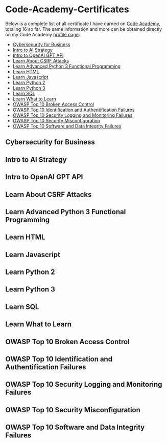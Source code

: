 <h1>Code-Academy-Certificates</h1>
<p>
Below is a complete list of all certificate I have earned on <a href="https://www.codecademy.com/">Code Academy</a>, totaling 16 so far. The same information and more can be obtained directly on my Code Academy <a href="https://www.codecademy.com/profiles/AccesscodeTalker">profile page</a>.
</p> 
<ul>
  <li><a href="#cybersecurity">Cybersecurity for Business</a></li>
  <li><a href="#ai-strategy">Intro to AI Strategy</a></li>
  <li><a href="#openai-gpt-api">Intro to OpenAI GPT API</a></li>
  <li><a href="#csrf-attacks">Learn About CSRF Attacks</a></li>
  <li><a href="#python-functional">Learn Advanced Python 3 Functional Programming</a></li>
  <li><a href="#html">Learn HTML</a></li>
  <li><a href="#javascript">Learn Javascript</a></li>
  <li><a href="#python2">Learn Python 2</a></li>
  <li><a href="#python3">Learn Python 3</a></li>
  <li><a href="#sql">Learn SQL</a></li>
  <li><a href="#what-to-learn">Learn What to Learn</a></li>
  <li><a href="#access-control">OWASP Top 10 Broken Access Control</a></li>
  <li><a href="#auth-failures">OWASP Top 10 Identification and Authentification Failures</a></li>
  <li><a href="#logging-monitoring">OWASP Top 10 Security Logging and Monitoring Failures</a></li>
  <li><a href="#security-misconfig">OWASP Top 10 Security Misconfiguration</a></li>
  <li><a href="#data-integrity">OWASP Top 10 Software and Data Integrity Failures</a></li>
</ul>

<h2 id="cybersecurity">Cybersecurity for Business</h2>
<h2 id="ai-strategy">Intro to AI Strategy</h2>
<h2 id="openai-gpt-api">Intro to OpenAI GPT API</h2>
<h2 id="csrf-attacks">Learn About CSRF Attacks</h2>
<h2 id="python-functional">Learn Advanced Python 3 Functional Programming</h2>
<h2 id="html">Learn HTML</h2>
<h2 id="javascript">Learn Javascript</h2>
<h2 id="python2">Learn Python 2</h2>
<h2 id="python3">Learn Python 3</h2>
<h2 id="sql">Learn SQL</h2>
<h2 id="what-to-learn">Learn What to Learn</h2>
<h2 id="access-control">OWASP Top 10 Broken Access Control</h2>
<h2 id="auth-failures">OWASP Top 10 Identification and Authentification Failures</h2>
<h2 id="logging-monitoring">OWASP Top 10 Security Logging and Monitoring Failures</h2>
<h2 id="security-misconfig">OWASP Top 10 Security Misconfiguration</h2>
<h2 id="data-integrity">OWASP Top 10 Software and Data Integrity Failures</h2>

